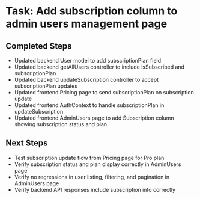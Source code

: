 # Task: Add subscription column to admin users management page

## Completed Steps
- Updated backend User model to add subscriptionPlan field
- Updated backend getAllUsers controller to include isSubscribed and subscriptionPlan
- Updated backend updateSubscription controller to accept subscriptionPlan updates
- Updated frontend Pricing page to send subscriptionPlan on subscription update
- Updated frontend AuthContext to handle subscriptionPlan in updateSubscription
- Updated frontend AdminUsers page to add Subscription column showing subscription status and plan

## Next Steps
- Test subscription update flow from Pricing page for Pro plan
- Verify subscription status and plan display correctly in AdminUsers page
- Verify no regressions in user listing, filtering, and pagination in AdminUsers page
- Verify backend API responses include subscription info correctly
